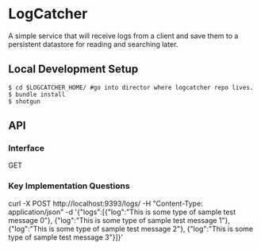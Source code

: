 # LogCatcher

A simple service that will receive logs from a client and save them to a persistent datastore for reading and searching later.


## Local Development Setup

```
$ cd $LOGCATCHER_HOME/ #go into director where logcatcher repo lives. 
$ bundle install
$ shotgun

```

## API

### Interface
GET


### Key Implementation Questions

curl -X POST http://localhost:9393/logs/ -H "Content-Type: application/json" -d '{"logs":[{"log":"This is some type of sample test message 0"}, {"log":"This is some type of sample test message 1"}, {"log":"This is some type of sample test message 2"}, {"log":"This is some type of sample test message 3"}]}'
